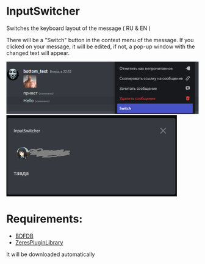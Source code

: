 # InputSwitcher
Switches the keyboard layout of the message ( RU & EN ) 


There will be a "Switch" button in the context menu of the message. If you clicked on your message, it will be edited, if not, a pop-up window with the changed text will appear.


![Image](./res/screenshot.png)
![Image1](./res/screenshot1.png)

# Requirements: 
- [BDFDB](https://mwittrien.github.io/downloader/?library)
- [ZeresPluginLibrary](https://raw.githubusercontent.com/rauenzi/BDPluginLibrary/master/release/0PluginLibrary.plugin.js)


It will be downloaded automatically
